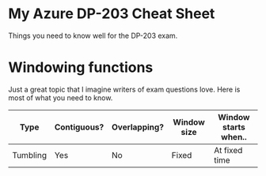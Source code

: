 # My Azure DP-203 Cheat Sheet
Things you need to know well for the DP-203 exam.

# Windowing functions
Just a great topic that I imagine writers of exam questions love. Here is most of what you need to know.

| Type | Contiguous? | Overlapping? | Window size | Window starts when.. |
| ---- | ----------- | ------------ | ----------- | -------------------- |
| Tumbling | Yes | No | Fixed | At fixed time |
